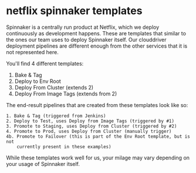# netflix spinnaker templates

Spinnaker is a centrally run product at Netflix, which we deploy continuously
as development happens. These are templates that similar to the ones our team
uses to deploy Spinnaker itself. Our clouddriver deployment pipelines are 
different enough from the other services that it is not represented here.

You'll find 4 different templates:

1. Bake & Tag
2. Deploy to Env Root
3. Deploy From Cluster (extends 2)
4. Deploy From Image Tags (extends from 2)

The end-result pipelines that are created from these templates look like so:

```
1. Bake & Tag (triggered from Jenkins)
2. Deploy to Test, uses Deploy from Image Tags (triggered by #1)
3. Promote to Staging, uses Deploy from Cluster (triggered by #2)
4. Promote to Prod, uses Deploy from Cluster (manually trigger)
4b. Promote to Failover (this is part of the Env Root template, but is not
    currently present in these examples)
```

While these templates work well for us, your milage may vary depending on your
usage of Spinnaker itself.

